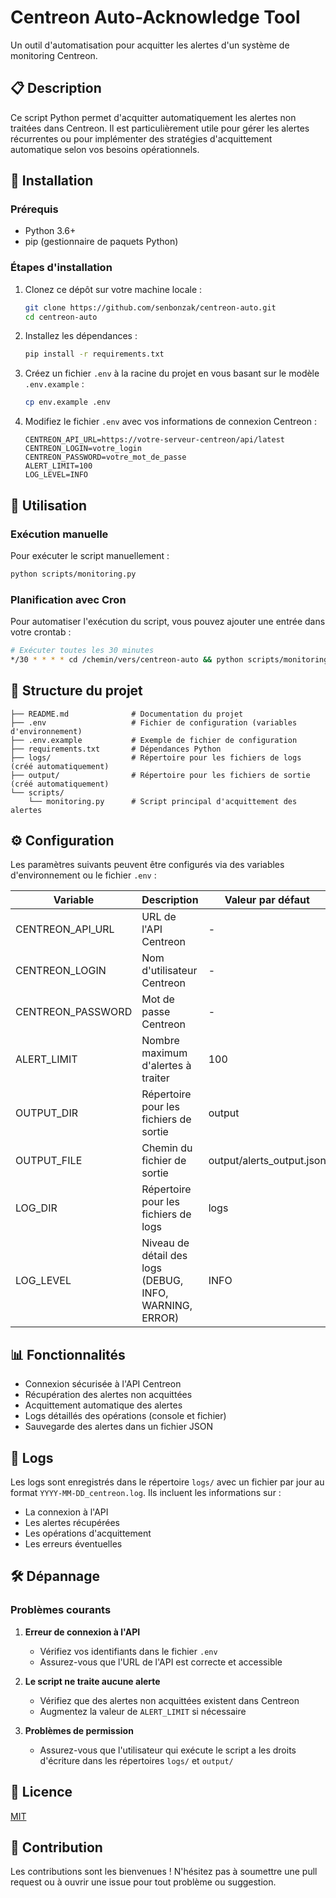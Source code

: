 # Centreon Auto-Acknowledge Tool

Un outil d'automatisation pour acquitter les alertes d'un système de monitoring Centreon.

## 📋 Description

Ce script Python permet d'acquitter automatiquement les alertes non traitées dans Centreon. Il est particulièrement utile pour gérer les alertes récurrentes ou pour implémenter des stratégies d'acquittement automatique selon vos besoins opérationnels.

## 🔧 Installation

### Prérequis

- Python 3.6+
- pip (gestionnaire de paquets Python)

### Étapes d'installation

1. Clonez ce dépôt sur votre machine locale :
   ```bash
   git clone https://github.com/senbonzak/centreon-auto.git
   cd centreon-auto
   ```

2. Installez les dépendances :
   ```bash
   pip install -r requirements.txt
   ```

3. Créez un fichier `.env` à la racine du projet en vous basant sur le modèle `.env.example` :
   ```bash
   cp env.example .env
   ```

4. Modifiez le fichier `.env` avec vos informations de connexion Centreon :
   ```
   CENTREON_API_URL=https://votre-serveur-centreon/api/latest
   CENTREON_LOGIN=votre_login
   CENTREON_PASSWORD=votre_mot_de_passe
   ALERT_LIMIT=100
   LOG_LEVEL=INFO
   ```

## 🚀 Utilisation

### Exécution manuelle

Pour exécuter le script manuellement :

```bash
python scripts/monitoring.py
```

### Planification avec Cron

Pour automatiser l'exécution du script, vous pouvez ajouter une entrée dans votre crontab :

```bash
# Exécuter toutes les 30 minutes
*/30 * * * * cd /chemin/vers/centreon-auto && python scripts/monitoring.py >> /var/log/centreon-auto-ack.log 2>&1
```

## 📁 Structure du projet

```
├── README.md              # Documentation du projet
├── .env                   # Fichier de configuration (variables d'environnement)
├── .env.example           # Exemple de fichier de configuration
├── requirements.txt       # Dépendances Python
├── logs/                  # Répertoire pour les fichiers de logs (créé automatiquement)
├── output/                # Répertoire pour les fichiers de sortie (créé automatiquement)
└── scripts/
    └── monitoring.py      # Script principal d'acquittement des alertes
```

## ⚙️ Configuration

Les paramètres suivants peuvent être configurés via des variables d'environnement ou le fichier `.env` :

| Variable | Description | Valeur par défaut |
|----------|-------------|-------------------|
| CENTREON_API_URL | URL de l'API Centreon | - |
| CENTREON_LOGIN | Nom d'utilisateur Centreon | - |
| CENTREON_PASSWORD | Mot de passe Centreon | - |
| ALERT_LIMIT | Nombre maximum d'alertes à traiter | 100 |
| OUTPUT_DIR | Répertoire pour les fichiers de sortie | output |
| OUTPUT_FILE | Chemin du fichier de sortie | output/alerts_output.json |
| LOG_DIR | Répertoire pour les fichiers de logs | logs |
| LOG_LEVEL | Niveau de détail des logs (DEBUG, INFO, WARNING, ERROR) | INFO |

## 📊 Fonctionnalités

- Connexion sécurisée à l'API Centreon
- Récupération des alertes non acquittées
- Acquittement automatique des alertes
- Logs détaillés des opérations (console et fichier)
- Sauvegarde des alertes dans un fichier JSON

## 📝 Logs

Les logs sont enregistrés dans le répertoire `logs/` avec un fichier par jour au format `YYYY-MM-DD_centreon.log`. Ils incluent les informations sur :
- La connexion à l'API
- Les alertes récupérées
- Les opérations d'acquittement
- Les erreurs éventuelles

## 🛠️ Dépannage

### Problèmes courants

1. **Erreur de connexion à l'API**
   - Vérifiez vos identifiants dans le fichier `.env`
   - Assurez-vous que l'URL de l'API est correcte et accessible

2. **Le script ne traite aucune alerte**
   - Vérifiez que des alertes non acquittées existent dans Centreon
   - Augmentez la valeur de `ALERT_LIMIT` si nécessaire

3. **Problèmes de permission**
   - Assurez-vous que l'utilisateur qui exécute le script a les droits d'écriture dans les répertoires `logs/` et `output/`

## 📜 Licence

[MIT](LICENSE)

## 👥 Contribution

Les contributions sont les bienvenues ! N'hésitez pas à soumettre une pull request ou à ouvrir une issue pour tout problème ou suggestion.